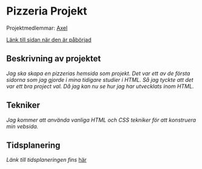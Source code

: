 # Pizzeria Projekt
Projektmedlemmar: 
[Axel](https://github.com/ag222rv)

[Länk till sidan när den är påbörjad](http://tstjostudent.github.io/Projektet)

## Beskrivning av projektet
*Jag ska skapa en pizzerias hemsida som projekt. Det var ett av de första sidorna som jag gjorde i mina tidigare studier i HTML.*
*Så jag tyckte att det var ett bra project val. Då jag kan nu se hur jag har utvecklats inom HTML.*

## Tekniker
*Jag kommer att använda vanliga HTML och CSS tekniker för att konstruera min vebsida.*

## Tidsplanering
*Länk till tidsplaneringen fins* [här](https://docs.google.com/spreadsheet/ccc?key=0Aildh9njgKWqdHgxRzV4M3c3b2hWTnJPcHQ3ZVcxZEE&usp=sharing)
